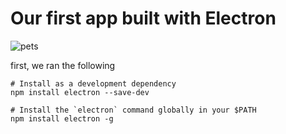 # Our first app built with Electron
![pets](https://media.giphy.com/media/nlOqrlN3S5zMY/giphy.gif)

first, we ran the following
```
# Install as a development dependency
npm install electron --save-dev

# Install the `electron` command globally in your $PATH
npm install electron -g
```


